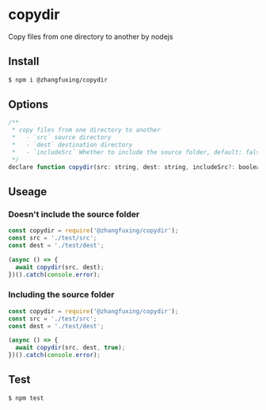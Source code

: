 # copydir
Copy files from one directory to another by nodejs

## Install

```sh
$ npm i @zhangfuxing/copydir
```  

## Options  
```js
/**
 * copy files from one directory to another
 *   - `src` source directory
 *   - `dest` destination directory
 *   - `includeSrc` Whether to include the source folder, default: false
 */
declare function copydir(src: string, dest: string, includeSrc?: boolean): Promise<void>  
```

## Useage  

### Doesn't include the source folder

```js
const copydir = require('@zhangfuxing/copydir');
const src = './test/src';
const dest = './test/dest';

(async () => {
  await copydir(src, dest);
})().catch(console.error);
```  

### Including the source folder

```js
const copydir = require('@zhangfuxing/copydir');
const src = './test/src';
const dest = './test/dest';

(async () => {
  await copydir(src, dest, true);
})().catch(console.error);
```  

## Test

```sh
$ npm test
```  